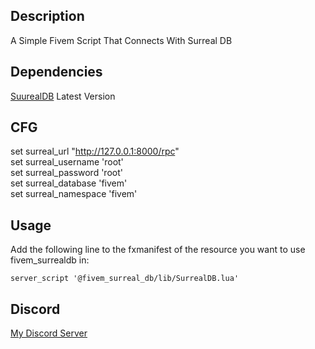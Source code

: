## Description
 A Simple Fivem Script That Connects With Surreal DB

## Dependencies
[SuurealDB](https://surrealdb.com/docs/surrealdb/introduction/start) Latest Version

## CFG

set surreal_url "http://127.0.0.1:8000/rpc" <br>
set surreal_username 'root' <br>
set surreal_password 'root' <br>
set surreal_database 'fivem' <br>
set surreal_namespace 'fivem' <br>

## Usage

Add the following line to the fxmanifest of the resource you want to use fivem_surrealdb in:
```
server_script '@fivem_surreal_db/lib/SurrealDB.lua'
```

## Discord

[My Discord Server](https://discord.gg/WRbyQtH4yz)
